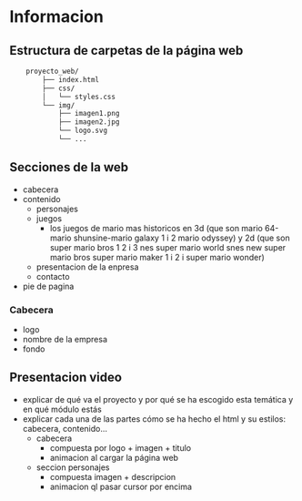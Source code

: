 # Informacion

## Estructura de carpetas de la página web

```bash
    proyecto_web/
        ├── index.html
        ├── css/
        │   └── styles.css
        └── img/
            ├── imagen1.png
            ├── imagen2.jpg
            └── logo.svg
            └── ...
```

## Secciones de la web
- cabecera 
- contenido
    - personajes
    - juegos
        - los juegos de mario  mas historicos en 3d (que son mario 64-mario shunsine-mario galaxy 1 i 2 mario odyssey) y 2d  (que son super mario bros 1 2  i 3 nes super mario world snes new super mario bros super mario maker 1 i 2 i super  mario wonder)
    - presentacion de la enpresa 
    - contacto 
- pie de pagina

### Cabecera
- logo
- nombre de la empresa
- fondo

## Presentacion video
- explicar de qué va el proyecto y por qué se ha escogido esta temática y en qué módulo estás
- explicar cada una de las partes cómo se ha hecho el html y su estilos: cabecera, contenido...
    - cabecera
        - compuesta por logo + imagen + titulo
        - animacion al cargar la página web
    - seccion personajes
        - compuesta imagen + descripcion
        - animacion ql pasar cursor por encima
